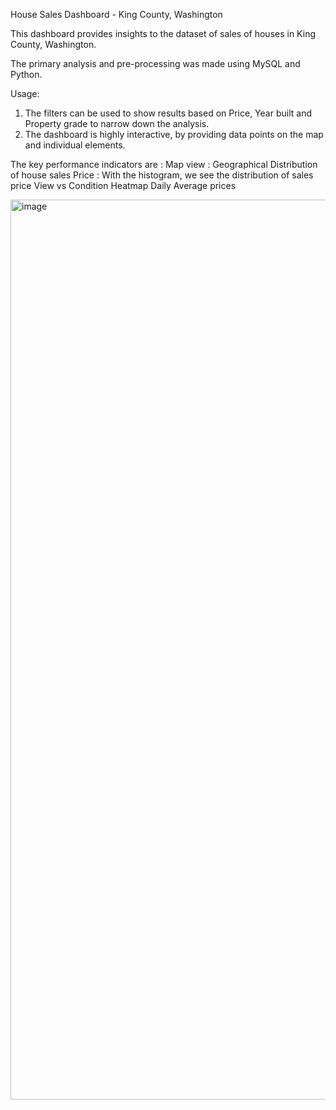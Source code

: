 House Sales Dashboard - King County, Washington

This dashboard provides insights to the dataset of sales of houses in King County, Washington.

The primary analysis and pre-processing was made using MySQL and Python.

Usage:

1. The filters can be used to show results based on Price, Year built and Property grade to narrow down the analysis.
2. The dashboard is highly interactive, by providing data points on the map and individual elements.

The key performance indicators are :
Map view : Geographical Distribution of house sales
Price : With the histogram, we see the distribution of sales price
View vs Condition Heatmap
Daily Average prices

<img width="1440" alt="image" src="https://github.com/shreya-malraju/house-sales-dashboard/assets/132793649/790a3b15-4155-40cb-9cfb-b8a45154739f">
